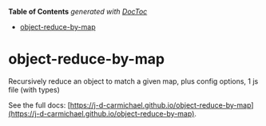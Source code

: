 <!-- START doctoc generated TOC please keep comment here to allow auto update -->
<!-- DON'T EDIT THIS SECTION, INSTEAD RE-RUN doctoc TO UPDATE -->
**Table of Contents**  *generated with [DocToc](https://github.com/thlorenz/doctoc)*

- [object-reduce-by-map](#object-reduce-by-map)

<!-- END doctoc generated TOC please keep comment here to allow auto update -->

# object-reduce-by-map

Recursively reduce an object to match a given map, plus config options, 1 js file (with types)

See the full
docs: [https://j-d-carmichael.github.io/object-reduce-by-map](https://j-d-carmichael.github.io/object-reduce-by-map).
